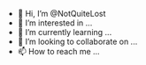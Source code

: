 - 👋 Hi, I’m @NotQuiteLost
- 👀 I’m interested in ...
- 🌱 I’m currently learning ...
- 💞️ I’m looking to collaborate on ...
- 📫 How to reach me ...

<!---
NotQuiteLost/NotQuiteLost is a ✨ special ✨ repository because its `README.md` (this file) appears on your GitHub profile.
You can click the Preview link to take a look at your changes.
--->
